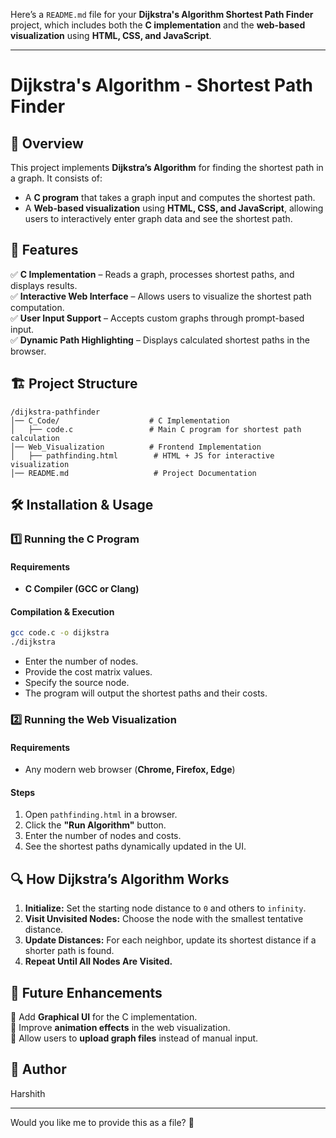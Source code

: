 Here’s a `README.md` file for your **Dijkstra's Algorithm Shortest Path Finder** project, which includes both the **C implementation** and the **web-based visualization** using **HTML, CSS, and JavaScript**.  

---

# Dijkstra's Algorithm - Shortest Path Finder  

## 📌 Overview  
This project implements **Dijkstra’s Algorithm** for finding the shortest path in a graph. It consists of:  
- A **C program** that takes a graph input and computes the shortest path.  
- A **Web-based visualization** using **HTML, CSS, and JavaScript**, allowing users to interactively enter graph data and see the shortest path.  

## 🚀 Features  
✅ **C Implementation** – Reads a graph, processes shortest paths, and displays results.  
✅ **Interactive Web Interface** – Allows users to visualize the shortest path computation.  
✅ **User Input Support** – Accepts custom graphs through prompt-based input.  
✅ **Dynamic Path Highlighting** – Displays calculated shortest paths in the browser.  

## 🏗️ Project Structure  
```
/dijkstra-pathfinder
│── C_Code/                    # C Implementation
│   ├── code.c                 # Main C program for shortest path calculation
│── Web_Visualization          # Frontend Implementation
│   ├── pathfinding.html        # HTML + JS for interactive visualization
│── README.md                   # Project Documentation
```

## 🛠️ Installation & Usage  

### 1️⃣ Running the C Program  
#### **Requirements**  
- **C Compiler (GCC or Clang)**  

#### **Compilation & Execution**  
```sh
gcc code.c -o dijkstra
./dijkstra
```
- Enter the number of nodes.  
- Provide the cost matrix values.  
- Specify the source node.  
- The program will output the shortest paths and their costs.  

### 2️⃣ Running the Web Visualization  
#### **Requirements**  
- Any modern web browser (**Chrome, Firefox, Edge**)  

#### **Steps**  
1. Open `pathfinding.html` in a browser.  
2. Click the **"Run Algorithm"** button.  
3. Enter the number of nodes and costs.  
4. See the shortest paths dynamically updated in the UI.  

## 🔍 How Dijkstra’s Algorithm Works  
1. **Initialize:** Set the starting node distance to `0` and others to `infinity`.  
2. **Visit Unvisited Nodes:** Choose the node with the smallest tentative distance.  
3. **Update Distances:** For each neighbor, update its shortest distance if a shorter path is found.  
4. **Repeat Until All Nodes Are Visited.**  

## 📄 Future Enhancements  
🔹 Add **Graphical UI** for the C implementation.  
🔹 Improve **animation effects** in the web visualization.  
🔹 Allow users to **upload graph files** instead of manual input.  

## 📌 Author  
Harshith  

---

Would you like me to provide this as a file? 🚀
